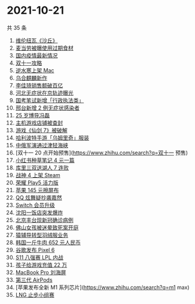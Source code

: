 # 2021-10-21

共 35 条

<!-- BEGIN ZHIHUSEARCH -->
<!-- 最后更新时间 Thu Oct 21 2021 18:09:13 GMT+0800 (China Standard Time) -->
1. [维伦纽瓦《沙丘》](https://www.zhihu.com/search?q=沙丘)
1. [麦当劳被曝使用过期食材](https://www.zhihu.com/search?q=麦当劳)
1. [国内疫情最新情况](https://www.zhihu.com/search?q=国内疫情新增)
1. [双十一攻略](https://www.zhihu.com/search?q=双十一)
1. [逆水寒上架 Mac](https://www.zhihu.com/search?q=逆水寒)
1. [乌合麒麟新作](https://www.zhihu.com/search?q=乌合麒麟)
1. [李佳琦销售额破百亿](https://www.zhihu.com/search?q=李佳琦销售额)
1. [河北无症状在京轨迹曝光](https://www.zhihu.com/search?q=河北无症状)
1. [国考笔试新增「行政执法类」](https://www.zhihu.com/search?q=国考笔试)
1. [邢台新增 2 例无症状感染者](https://www.zhihu.com/search?q=邢台疫情)
1. [25 岁博导冯磊](https://www.zhihu.com/search?q=冯磊)
1. [主机游戏店铺被查封](https://www.zhihu.com/search?q=主机游戏)
1. [游戏《仙剑 7》被破解](https://www.zhihu.com/search?q=仙剑7)
1. [哈利波特手游「乌姆里奇」服装](https://www.zhihu.com/search?q=哈利波特魔法觉醒)
1. [中俄军演通过津轻海峡](https://www.zhihu.com/search?q=津轻海峡)
1. [双十一 20 点开始预售](https://www.zhihu.com/search?q=双十一 预售)
1. [小红书种草笔记 4 元一篇](https://www.zhihu.com/search?q=小红书)
1. [库里三双送湖人 7 连败](https://www.zhihu.com/search?q=库里)
1. [战神 4 上架 Steam](https://www.zhihu.com/search?q=战神4)
1. [荣耀 Play5 活力版](https://www.zhihu.com/search?q=荣耀)
1. [苹果 145 元擦屏布](https://www.zhihu.com/search?q=擦屏布)
1. [QQ 炫舞疑抄袭嘉然](https://www.zhihu.com/search?q=嘉然)
1. [Switch 会员升级](https://www.zhihu.com/search?q=switch)
1. [沈阳一饭店突发爆炸](https://www.zhihu.com/search?q=沈阳饭店爆炸)
1. [北京丰台现新冠确诊病例](https://www.zhihu.com/search?q=北京确诊)
1. [佛山女孩被迷晕致死案开庭](https://www.zhihu.com/search?q=佛山女孩)
1. [猿辅导转型羽绒服业务](https://www.zhihu.com/search?q=猿辅导羽绒服)
1. [韩国一斤牛肉 652 元人民币](https://www.zhihu.com/search?q=韩国牛肉)
1. [谷歌发布 Pixel 6](https://www.zhihu.com/search?q=pixel6)
1. [S11 八强赛 LPL 内战](https://www.zhihu.com/search?q=s11八强赛)
1. [孩子给游戏充值 22 万](https://www.zhihu.com/search?q=游戏充值)
1. [MacBook Pro 刘海屏](https://www.zhihu.com/search?q=macbookpro)
1. [第三代 AirPods](https://www.zhihu.com/search?q=airpods3)
1. [苹果发布全新 M1 系列芯片](https://www.zhihu.com/search?q=m1 max)
1. [LNG 止步小组赛](https://www.zhihu.com/search?q=LNG)
<!-- END ZHIHUSEARCH -->
